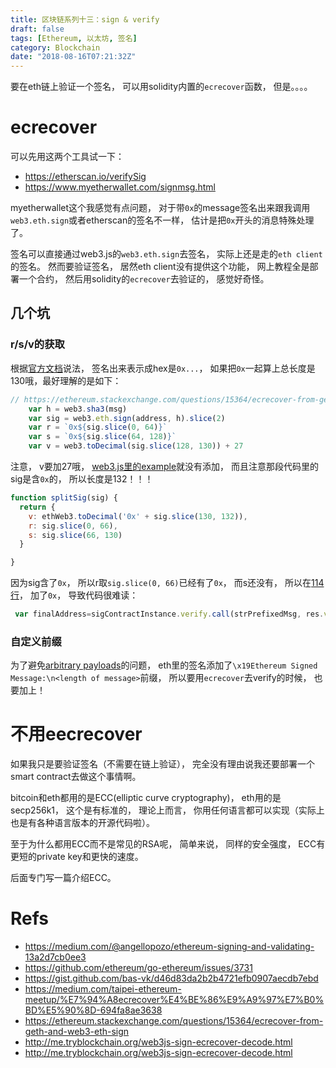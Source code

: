 ```yaml
---
title: 区块链系列十三：sign & verify
draft: false
tags: [Ethereum, 以太坊, 签名]
category: Blockchain
date: "2018-08-16T07:21:32Z"
---
```


要在eth链上验证一个签名， 可以用solidity内置的`ecrecover`函数， 但是。。。。

<!-- more -->

# ecrecover
可以先用这两个工具试一下：
* https://etherscan.io/verifySig
* https://www.myetherwallet.com/signmsg.html

myetherwallet这个我感觉有点问题， 对于带`0x`的message签名出来跟我调用`web3.eth.sign`或者etherscan的签名不一样， 估计是把`0x`开头的消息特殊处理了。


签名可以直接通过web3.js的`web3.eth.sign`去签名， 实际上还是走的`eth client`的签名。 然而要验证签名， 居然eth client没有提供这个功能， 网上教程全是部署一个合约， 然后用solidity的`ecrecover`去验证的， 感觉好奇怪。 

## 几个坑
### r/s/v的获取
根据[官方文档](https://github.com/ethereum/wiki/wiki/JavaScript-API#web3ethsign)说法， 签名出来表示成hex是`0x...`， 如果把`0x`一起算上总长度是130哦，最好理解的是如下：
```js
// https://ethereum.stackexchange.com/questions/15364/ecrecover-from-geth-and-web3-eth-sign
    var h = web3.sha3(msg)
    var sig = web3.eth.sign(address, h).slice(2)
    var r = `0x${sig.slice(0, 64)}`
    var s = `0x${sig.slice(64, 128)}`
    var v = web3.toDecimal(sig.slice(128, 130)) + 27
```
注意， v要加27哦， [web3.js里的example](https://github.com/ethereum/web3.js/blob/develop/example/signature-verifier.js#L119-L124)就没有添加， 而且注意那段代码里的sig是含`0x`的， 所以长度是132！！！
```js
function splitSig(sig) {
  return {
    v: ethWeb3.toDecimal('0x' + sig.slice(130, 132)),
    r: sig.slice(0, 66),
    s: sig.slice(66, 130)
  }

}
```
因为sig含了`0x`， 所以r取`sig.slice(0, 66)`已经有了`0x`， 而s还没有， 所以在[114行](https://github.com/ethereum/web3.js/blob/develop/example/signature-verifier.js#L114)， 加了`0x`， 导致代码很难读：
```js
 var finalAddress=sigContractInstance.verify.call(strPrefixedMsg, res.v, res.r, '0x'+ res.s);
```
### 自定义前缀
为了避免[arbitrary payloads](https://github.com/ethereum/go-ethereum/issues/3731)的问题， eth里的签名添加了`\x19Ethereum Signed Message:\n<length of message>`前缀， 所以要用`ecrecover`去verify的时候， 也要加上！

# 不用eecrecover
如果我只是要验证签名（不需要在链上验证）， 完全没有理由说我还要部署一个smart contract去做这个事情啊。

bitcoin和eth都用的是ECC(elliptic curve cryptography)， eth用的是secp256k1， 这个是有标准的， 理论上而言， 你用任何语言都可以实现（实际上也是有各种语言版本的开源代码啦）。

至于为什么都用ECC而不是常见的RSA呢， 简单来说， 同样的安全强度， ECC有更短的private key和更快的速度。

后面专门写一篇介绍ECC。



# Refs
* https://medium.com/@angellopozo/ethereum-signing-and-validating-13a2d7cb0ee3
* https://github.com/ethereum/go-ethereum/issues/3731
* https://gist.github.com/bas-vk/d46d83da2b2b4721efb0907aecdb7ebd
* https://medium.com/taipei-ethereum-meetup/%E7%94%A8ecrecover%E4%BE%86%E9%A9%97%E7%B0%BD%E5%90%8D-694fa8ae3638
* https://ethereum.stackexchange.com/questions/15364/ecrecover-from-geth-and-web3-eth-sign
* http://me.tryblockchain.org/web3js-sign-ecrecover-decode.html
* http://me.tryblockchain.org/web3js-sign-ecrecover-decode.html
